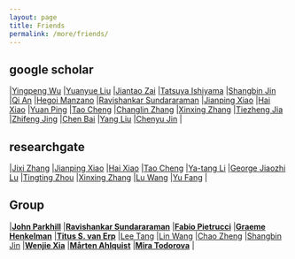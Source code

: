 ```yaml
---
layout: page
title: Friends
permalink: /more/friends/
---
```


## google scholar
|[Yingpeng Wu](https://scholar.google.com/citations?user=vSBKtC4AAAAJ&hl=zh-CN)
|[Yuanyue Liu](https://scholar.google.com/citations?user=5peMP4IAAAAJ&hl=en)
|[Jiantao Zai](https://scholar.google.com/citations?user=hHO8sjEAAAAJ&hl=en)
|[Tatsuya Ishiyama](https://scholar.google.com/citations?user=7Q2GlaYAAAAJ&hl=de)
|[Shangbin Jin](https://scholar.google.com/citations?user=hxStHZAAAAAJ&hl=en)
|[Qi An](https://scholar.google.com/citations?user=g8Qc9g4AAAAJ&hl=en)
|[Hegoi Manzano](https://scholar.google.com/citations?user=YzN0gzsAAAAJ)
|[Ravishankar Sundararaman](https://scholar.google.com/citations?user=NjjxCCgAAAAJ&hl=en)
|[Jianping Xiao](https://scholar.google.com/citations?user=RELdvZQAAAAJ&hl=en)
|[Hai Xiao](https://scholar.google.com/citations?user=870HM4sAAAAJ)
|[Yuan Ping](https://scholar.google.com/citations?hl=en&user=w8iecRcAAAAJ&view_op=list_works&sortby=pubdate)
|[Tao Cheng](https://scholar.google.com/citations?user=P6adsOMAAAAJ&hl=en)
|[Changlin Zhang](https://scholar.google.com/citations?user=V5sxgHoAAAAJ&hl=en)
|[Xinxing Zhang](https://scholar.google.com/citations?hl=en&user=S5-ejWQAAAAJ&view_op=list_works&sortby=pubdate)
|[Tiezheng Jia](https://scholar.google.com/citations?user=kvQ0kc8AAAAJ&hl=en)
|[Zhifeng Jing](https://scholar.google.com/citations?user=8_QLvn4AAAAJ&hl=en)
|[Chen Bai](https://scholar.google.com/citations?user=5RAwCwcAAAAJ&hl=en)
|[Yang Liu](https://scholar.google.com/citations?user=zR32FRoAAAAJ&hl=en)
|[Chenyu Jin](https://scholar.google.com/citations?user=4rlI2JsAAAAJ&hl=en)
|

## researchgate
|[Jixi Zhang](https://www.researchgate.net/profile/Jixi_Zhang)
|[Jianping Xiao](https://www.researchgate.net/profile/Jianping_Xiao)
|[Hai Xiao](https://www.researchgate.net/profile/Hai_Xiao)
|[Tao Cheng](https://www.researchgate.net/profile/Tao_Cheng13)
|[Ya-tang Li](https://www.researchgate.net/profile/Ya-tang_Li)
|[George Jiaozhi Lu](https://www.researchgate.net/profile/George_Lu4)
|[Tingting Zhou](https://www.researchgate.net/profile/Tingting_Zhou3)
|[Xinxing Zhang](https://www.researchgate.net/profile/Xinxing_Zhang2)
|[Lu Wang](https://www.researchgate.net/profile/Lu_Wang128)
|[Yu Fang](https://www.researchgate.net/profile/Yu_Fang43)
|

## Group
|[**John Parkhill**](http://sites.nd.edu/parkhillgroup)
|[**Ravishankar Sundararaman**](http://abinitiomp.org)
|[**Fabio Pietrucci**](https://sites.google.com/site/fabiopietrucci)
|[**Graeme Henkelman**](http://theory.cm.utexas.edu/henkelman)
|[**Titus S. van Erp**](http://www.van-erp.org/TitusScience/Welcome.html)
|[Lee Tang](http://www.faculty.ucr.edu/~mltang)
|[Lin Wang](http://comp.chem.tohoku.ac.jp/eng/publications.html)
|[Chao Zheng](http://shuliyou.sioc.ac.cn)
|[Shangbin Jin](http://chem.hust.edu.cn/Teacher/162855873.htm)
|[**Wenjie Xia**](https://xia-group.org/)
|[**Mårten Ahlquist**](https://www.kth.se/profile/ahlqui)
|[**Mira Todorova**](https://www.mpie.de/3119070/Corrosion)
|  
